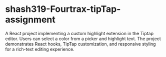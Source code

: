# shash319-Fourtrax-tipTap-assignment
A React project implementing a custom highlight extension in the Tiptap editor. Users can select a color from a picker and highlight text. The project demonstrates React hooks, TipTap customization, and responsive styling for a rich-text editing experience.
